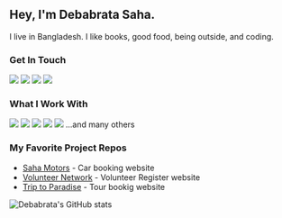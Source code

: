 ## Hey, I'm Debabrata Saha. 
I live in Bangladesh. I like books, good food, being outside, and coding.

### Get In Touch
<a href="mailto:sahadebabrata570@gmail.com"><img src="https://img.shields.io/badge/Gmail-D14836?style=for-the-badge&logo=gmail&logoColor=white"></a> <a href="https://www.linkedin.com/in/debabrata-saha-shuvo/"><img src="https://img.shields.io/badge/LinkedIn-0077B5?style=for-the-badge&logo=linkedin&logoColor=white"></a> <a href="/"><img src="https://img.shields.io/badge/YouTube-FF0000?style=for-the-badge&logo=youtube&logoColor=white"></a> <a href="/"><img src="https://img.shields.io/badge/portfolio-0A0A0A?style=for-the-badge&logo=dev.to&logoColor=white"></a> 

### What I Work With
<img src="https://img.shields.io/badge/JavaScript-F7DF1E?style=for-the-badge&logo=javascript&logoColor=black"> <img src="https://img.shields.io/badge/Node.js-43853D?style=for-the-badge&logo=node.js&logoColor=white"> <img src="https://img.shields.io/badge/HTML5-E34F26?style=for-the-badge&logo=html5&logoColor=white"> <img src="https://img.shields.io/badge/CSS3-1572B6?style=for-the-badge&logo=css3&logoColor=white"> <img src="https://img.shields.io/badge/React-20232A?style=for-the-badge&logo=react&logoColor=61DAFB"> 
...and many others


### My Favorite Project Repos
* <a href="https://github.com/DebabrataSaha-570/Saha-Motors-Client">Saha Motors</a> - Car booking website
* <a href="https://github.com/DebabrataSaha-570/volunteer-network-client">Volunteer Network</a> - Volunteer Register website
* <a href="https://github.com/DebabrataSaha-570/Trip-to-Paradise-Client">Trip to Paradise</a> - Tour bookig website

![Debabrata's GitHub stats](https://github-readme-stats.vercel.app/api?username=DebabrataSaha-570&show_icons=true&theme=dark)



